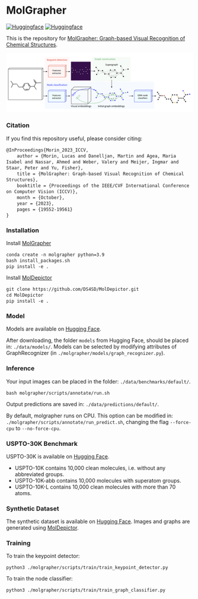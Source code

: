 # MolGrapher

[![Huggingface](https://img.shields.io/badge/%F0%9F%A4%97%20Hugging%20Face-USPTO%0A30K-blue)](https://huggingface.co/datasets/ds4sd/USPTO-30K/)
[![Huggingface](https://img.shields.io/badge/%F0%9F%A4%97%20Hugging%20Face-MolGrapher%0ASynthetic%0A300K-blue)](https://huggingface.co/datasets/ds4sd/MolGrapher-Synthetic-300K)

This is the repository for [MolGrapher: Graph-based Visual Recognition of Chemical Structures](https://openaccess.thecvf.com/content/ICCV2023/html/Morin_MolGrapher_Graph-based_Visual_Recognition_of_Chemical_Structures_ICCV_2023_paper.html).

![MolGrapher](assets/model_architecture.png)

### Citation

If you find this repository useful, please consider citing:
```
@InProceedings{Morin_2023_ICCV,
    author = {Morin, Lucas and Danelljan, Martin and Agea, Maria Isabel and Nassar, Ahmed and Weber, Valery and Meijer, Ingmar and Staar, Peter and Yu, Fisher},
    title = {MolGrapher: Graph-based Visual Recognition of Chemical Structures},
    booktitle = {Proceedings of the IEEE/CVF International Conference on Computer Vision (ICCV)},
    month = {October},
    year = {2023},
    pages = {19552-19561}
}
```

### Installation

Install [MolGrapher](https://github.com/DS4SD/MolGrapher/)
```
conda create -n molgrapher python=3.9
bash install_packages.sh
pip install -e .
```

Install [MolDepictor](https://github.com/DS4SD/MolDepictor/)
```
git clone https://github.com/DS4SD/MolDepictor.git
cd MolDepictor
pip install -e .
```

### Model

Models are available on [Hugging Face](https://huggingface.co/ds4sd/MolGrapher).

After downloading, the folder `models` from Hugging Face, should be placed in: `./data/models/`.
Models can be selected by modifying attributes of GraphRecognizer (in `./molgrapher/models/graph_recognizer.py`). 

### Inference

Your input images can be placed in the folder: `./data/benchmarks/default/`.
```
bash molgrapher/scripts/annotate/run.sh
```
Output predictions are saved in: `./data/predictions/default/`.

By default, molgrapher runs on CPU. This option can be modified in: `./molgrapher/scripts/annotate/run_predict.sh`, changing the flag `--force-cpu` to `--no-force-cpu`.

### USPTO-30K Benchmark

USPTO-30K is available on [Hugging Face](https://huggingface.co/datasets/ds4sd/USPTO-30K).
- USPTO-10K contains 10,000 clean molecules, i.e. without any abbreviated groups. 
- USPTO-10K-abb contains 10,000 molecules with superatom groups.
- USPTO-10K-L contains 10,000 clean molecules with more than 70 atoms. 

### Synthetic Dataset

The synthetic dataset is available on [Hugging Face](https://huggingface.co/datasets/ds4sd/MolGrapher-Synthetic-300K).
Images and graphs are generated using [MolDepictor](https://github.com/DS4SD/MolDepictor/).

### Training

To train the keypoint detector:
```
python3 ./molgrapher/scripts/train/train_keypoint_detector.py
```
To train the node classifier:
```
python3 ./molgrapher/scripts/train/train_graph_classifier.py
```
